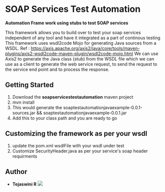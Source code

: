 # SOAP Services Test Automation

**Automation Frame work using stubs to test SOAP services**


This framework allows you to build over to test your soap services independent of any tool and have it integrated as a part of continous testing
This framework uses wsdl2code Mojo for generating Java sources from a WSDL. 
Ref : https://axis.apache.org/axis2/java/core/tools/maven-plugins/axis2-wsdl2code-maven-plugin/wsdl2code-mojo.html 
We can use Axis2 to generate the Java class (stub) from the WSDL file which we can use as a client to generate the web service request, to send the request to the service end point and to process the response.

## Getting Started

1) Download the **soapservicestestautomation** maven project 
2) mvn install
3) This would generate the soaptestautomationjavaexample-0.0.1-sources.jar && soaptestautomationjavaexample-0.0.1.jar
4) Add this to your class path and you are ready to go


## Customizing the framework as per your wsdl
1) update the pom.xml wsdlFile with your wsdl under test
2) Customize SecurityHeader.java as per your service's soap header requirments



## Author

* **Tejaswini R** 
<a href="https://www.linkedin.com/in/tejaswinirajashekarappa/"> <img src="https://img.shields.io/badge/linkedin-%230077B5.svg?&style=for-the-badge&logo=linkedin&logoColor=white" />  </a>
